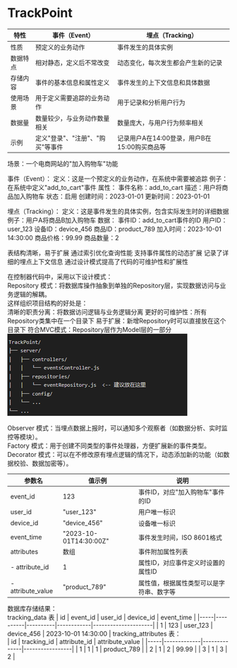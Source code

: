 # TrackPoint
| 特性 | 事件（Event） | 埋点（Tracking） | 
|----------|--------------------------|-----------------------------|
 | 性质 | 预定义的业务动作 | 事件发生的具体实例 | 
 | 数据特点 | 相对静态，定义后不常改变 | 动态变化，每次发生都会产生新的记录 | 
 | 存储内容 | 事件的基本信息和属性定义 | 事件发生的上下文信息和具体数据 | 
 | 使用场景 | 用于定义需要追踪的业务动作 | 用于记录和分析用户行为 | 
 | 数据量 | 数量较少，与业务动作数量相关 | 数量庞大，与用户行为频率相关 | 
 | 示例 | 定义"登录"、"注册"、"购买"等事件 | 记录用户A在14:00登录，用户B在15:00购买商品等 |

场景：一个电商网站的"加入购物车"功能

事件（Event）：
定义：这是一个预定义的业务动作，在系统中需要被追踪
例子：在系统中定义"add_to_cart"事件
属性：
事件名称：add_to_cart
描述：用户将商品加入购物车
状态：启用
创建时间：2023-01-01
更新时间：2023-01-01

埋点（Tracking）：
定义：这是事件发生的具体实例，包含实际发生时的详细数据
例子：用户A将商品B加入购物车
数据：
事件ID：add_to_cart事件的ID
用户ID：user_123
设备ID：device_456
商品ID：product_789
加入时间：2023-10-01 14:30:00
商品价格：99.99
商品数量：2

表结构清晰，易于扩展
通过索引优化查询性能
支持事件属性的动态扩展
记录了详细的埋点上下文信息
通过设计模式提高了代码的可维护性和扩展性

在控制器代码中，采用以下设计模式：  
Repository 模式：将数据库操作抽象到单独的Repository层，实现数据访问与业务逻辑的解耦。  
这样组织项目结构的好处是：  
清晰的职责分离：将数据访问逻辑与业务逻辑分离
更好的可维护性：所有Repository类集中在一个目录下
易于扩展：新增Repository时可以直接放在这个目录下
符合MVC模式：Repository层作为Model层的一部分
![alt text](image.png)

Observer 模式：当埋点数据上报时，可以通知多个观察者（如数据分析、实时监控等模块）。  
Factory 模式：用于创建不同类型的事件处理器，方便扩展新的事件类型。  
Decorator 模式：可以在不修改原有埋点逻辑的情况下，动态添加新的功能（如数据校验、数据加密等）。

| 参数名 | 值示例 | 说明 |
 |--------------|--------------------|-----------------------------------------| 
 | event_id | 123 | 事件ID，对应"加入购物车"事件的ID |
 | user_id | "user_123" | 用户唯一标识 | 
 | device_id | "device_456" | 设备唯一标识 | 
 | event_time | "2023-10-01T14:30:00Z" | 事件发生时间，ISO 8601格式 | 
 | attributes | 数组 | 事件附加属性列表 | 
 | - attribute_id | 1 | 属性ID，对应事件定义时设置的属性ID | 
 | - attribute_value | "product_789" | 属性值，根据属性类型可以是字符串、数字等 |

数据库存储结果：  
tracking_data 表
| id | event_id | user_id | device_id | event_time | 
  |-----|----------|----------|------------|---------------------| 
| 1 | 123 | user_123 | device_456 | 2023-10-01 14:30:00 |
tracking_attributes 表：  
| id | tracking_id | attribute_id | attribute_value |
|-----|-------------|--------------|-----------------| 
| 1 | 1 | 1 | product_789 | 
| 2 | 1 | 2 | 99.99 | 
| 3 | 1 | 3 | 2 |

